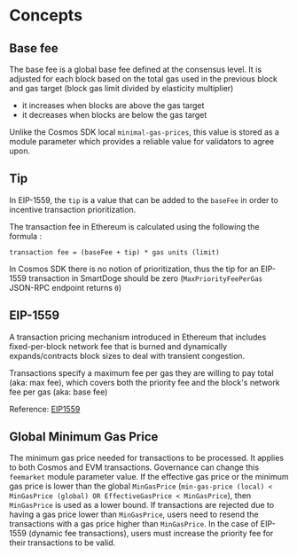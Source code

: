 <!--
order: 1
-->

# Concepts

## Base fee

The base fee is a global base fee defined at the consensus level. It is adjusted for each block based on the total gas used in the previous block and gas target (block gas limit divided by elasticity multiplier)

- it increases when blocks are above the gas target
- it decreases when blocks are below the gas target

Unlike the Cosmos SDK local `minimal-gas-prices`, this value is stored as a module parameter which provides a reliable value for validators to agree upon.

## Tip

In EIP-1559, the `tip` is a value that can be added to the `baseFee` in order to incentive transaction prioritization.

The transaction fee in Ethereum is calculated using the following the formula :

`transaction fee = (baseFee + tip) * gas units (limit)`

In Cosmos SDK there is no notion of prioritization, thus the tip for an EIP-1559 transaction in SmartDoge should be zero (`MaxPriorityFeePerGas` JSON-RPC endpoint returns `0`)



## EIP-1559

A transaction pricing mechanism introduced in Ethereum that includes fixed-per-block network fee that is burned and dynamically expands/contracts block sizes to deal with transient congestion.

Transactions specify a maximum fee per gas they are willing to pay total (aka: max fee), which covers both the priority fee and the block's network fee per gas (aka: base fee)

Reference: [EIP1559](https://eips.ethereum.org/EIPS/eip-1559)

## Global Minimum Gas Price

The minimum gas price needed for transactions to be processed. It applies to both Cosmos and EVM transactions. Governance can change this `feemarket` module parameter value. If the effective gas price or the minimum gas price is lower than the global `MinGasPrice` (`min-gas-price (local) < MinGasPrice (global) OR EffectiveGasPrice < MinGasPrice`), then `MinGasPrice` is used as a lower bound. If transactions are rejected due to having a gas price lower than `MinGasPrice`, users need to resend the transactions with a gas price higher than `MinGasPrice`. In the case of EIP-1559 (dynamic fee transactions), users must increase the priority fee for their transactions to be valid.
